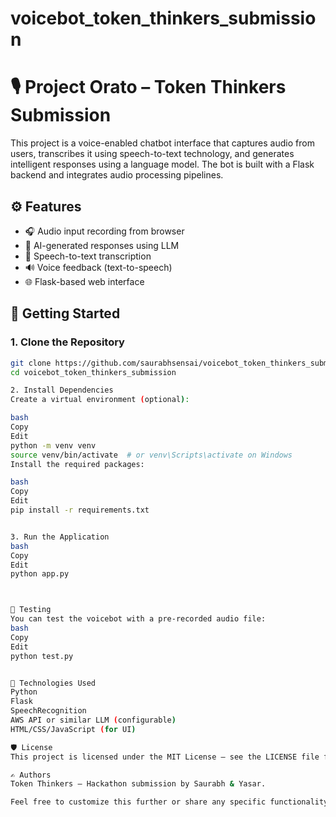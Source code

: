 # voicebot_token_thinkers_submission
# 🎙️ Project Orato – Token Thinkers Submission

This project is a voice-enabled chatbot interface that captures audio from users, transcribes it using speech-to-text technology, and generates intelligent responses using a language model. The bot is built with a Flask backend and integrates audio processing pipelines.


## ⚙️ Features

- 🎧 Audio input recording from browser
- 🧠 AI-generated responses using LLM
- 📝 Speech-to-text transcription
- 🔊 Voice feedback (text-to-speech)
- 🌐 Flask-based web interface

## 🚀 Getting Started

### 1. Clone the Repository

```bash
git clone https://github.com/saurabhsensai/voicebot_token_thinkers_submission.git
cd voicebot_token_thinkers_submission

2. Install Dependencies
Create a virtual environment (optional):

bash
Copy
Edit
python -m venv venv
source venv/bin/activate  # or venv\Scripts\activate on Windows
Install the required packages:

bash
Copy
Edit
pip install -r requirements.txt


3. Run the Application
bash
Copy
Edit
python app.py



🧪 Testing
You can test the voicebot with a pre-recorded audio file:
bash
Copy
Edit
python test.py


🧠 Technologies Used
Python
Flask
SpeechRecognition 
AWS API or similar LLM (configurable)
HTML/CSS/JavaScript (for UI)

🛡️ License
This project is licensed under the MIT License – see the LICENSE file for details.

✍️ Authors
Token Thinkers – Hackathon submission by Saurabh & Yasar.

Feel free to customize this further or share any specific functionality you'd like me to describe in more detail!